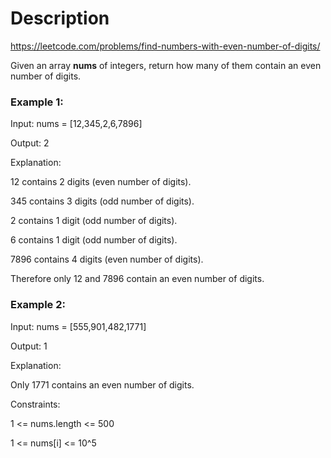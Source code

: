 # Description
https://leetcode.com/problems/find-numbers-with-even-number-of-digits/

Given an array **nums** of integers, return how many of them contain an even number of digits.
 

### Example 1:

Input: nums = [12,345,2,6,7896]

Output: 2

Explanation: 

12 contains 2 digits (even number of digits). 

345 contains 3 digits (odd number of digits). 

2 contains 1 digit (odd number of digits). 

6 contains 1 digit (odd number of digits). 

7896 contains 4 digits (even number of digits). 

Therefore only 12 and 7896 contain an even number of digits.


### Example 2:

Input: nums = [555,901,482,1771]

Output: 1 

Explanation: 

Only 1771 contains an even number of digits.
 

Constraints:

1 <= nums.length <= 500

1 <= nums[i] <= 10^5